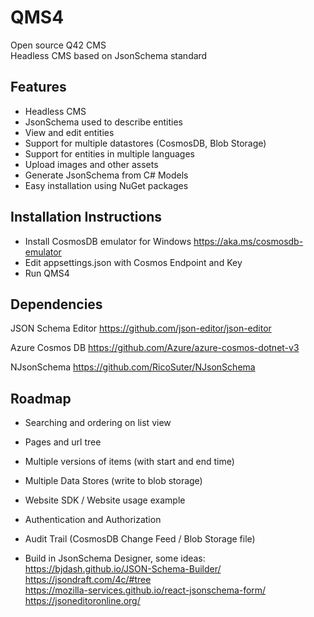 # QMS4
Open source Q42 CMS   
Headless CMS based on JsonSchema standard

## Features
- Headless CMS
- JsonSchema used to describe entities
- View and edit entities
- Support for multiple datastores (CosmosDB, Blob Storage)
- Support for entities in multiple languages
- Upload images and other assets
- Generate JsonSchema from C# Models
- Easy installation using NuGet packages

## Installation Instructions
- Install CosmosDB emulator for Windows https://aka.ms/cosmosdb-emulator
- Edit appsettings.json with Cosmos Endpoint and Key
- Run QMS4

## Dependencies
JSON Schema Editor
https://github.com/json-editor/json-editor

Azure Cosmos DB
https://github.com/Azure/azure-cosmos-dotnet-v3

NJsonSchema
https://github.com/RicoSuter/NJsonSchema


## Roadmap
- Searching and ordering on list view

- Pages and url tree

- Multiple versions of items (with start and end time)

- Multiple Data Stores (write to blob storage)

- Website SDK / Website usage example

- Authentication and Authorization

- Audit Trail (CosmosDB Change Feed / Blob Storage file)

- Build in JsonSchema Designer, some ideas:  
https://bjdash.github.io/JSON-Schema-Builder/  
https://jsondraft.com/4c/#tree  
https://mozilla-services.github.io/react-jsonschema-form/  
https://jsoneditoronline.org/  
